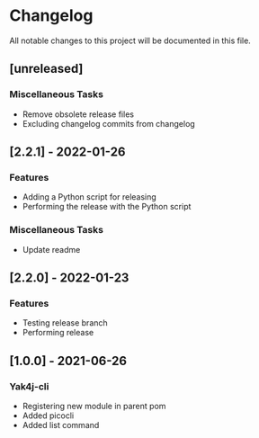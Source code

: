 # Changelog
All notable changes to this project will be documented in this file.

## [unreleased]

### Miscellaneous Tasks

- Remove obsolete release files
- Excluding changelog commits from changelog

## [2.2.1] - 2022-01-26

### Features

- Adding a Python script for releasing
- Performing the release with the Python script

### Miscellaneous Tasks

- Update readme

## [2.2.0] - 2022-01-23

### Features

- Testing release branch
- Performing release

## [1.0.0] - 2021-06-26

### Yak4j-cli

- Registering new module in parent pom
- Added picocli
- Added list command

<!-- generated by git-cliff -->
